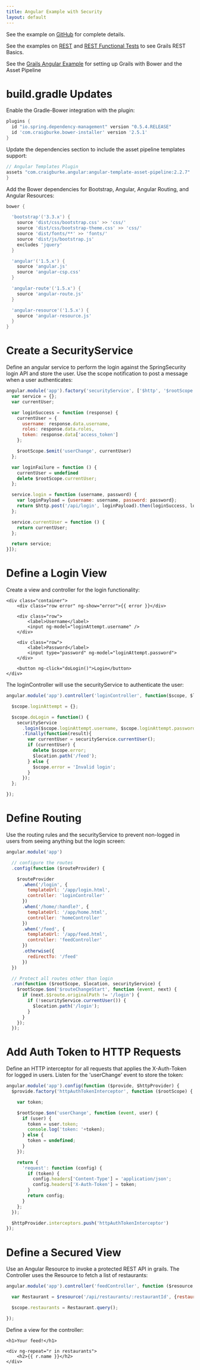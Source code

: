 ```yaml
---
title: Angular Example with Security
layout: default
---
```


See the example on [GitHub](https://github.com/mikecalvo/grails3-angular-with-security) for complete details.

See the examples on [REST](../rest) and [REST Functional Tests](../rest_functional_tests) to see Grails REST Basics.

See the [Grails Angular Example](../grails_angular) for setting up Grails with Bower and the Asset Pipeline

# build.gradle Updates

Enable the Gradle-Bower integration with the plugin:

``` groovy
plugins {
  id "io.spring.dependency-management" version "0.5.4.RELEASE"
  id 'com.craigburke.bower-installer' version '2.5.1'
}
```

Update the dependencies section to include the asset pipeline templates support:

``` groovy
// Angular Templates Plugin
assets "com.craigburke.angular:angular-template-asset-pipeline:2.2.7"
}
```

Add the Bower dependencies for Bootstrap, Angular, Angular Routing, and Angular Resources:

``` groovy
bower {

  'bootstrap'('3.3.x') {
    source 'dist/css/bootstrap.css' >> 'css/'
    source 'dist/css/bootstrap-theme.css' >> 'css/'
    source 'dist/fonts/**' >> 'fonts/'
    source 'dist/js/bootstrap.js'
    excludes 'jquery'
  }

  'angular'('1.5.x') {
    source 'angular.js'
    source 'angular-csp.css'
  }

  'angular-route'('1.5.x') {
    source 'angular-route.js'
  }

  'angular-resource'('1.5.x') {
    source 'angular-resource.js'
  }
}
```

# Create a SecurityService

Define an angular service to perform the login against the SpringSecurity login API and store the user.  Use the scope notification to post a message when a user authenticates:

``` javascript
angular.module('app').factory('securityService', ['$http', '$rootScope', function ($http, $rootScope) {
  var service = {};
  var currentUser;

  var loginSuccess = function (response) {
    currentUser = {
      username: response.data.username,
      roles: response.data.roles,
      token: response.data['access_token']
    };

    $rootScope.$emit('userChange', currentUser)
  };

  var loginFailure = function () {
    currentUser = undefined
    delete $rootScope.currentUser;
  };

  service.login = function (username, password) {
    var loginPayload = {username: username, password: password};
    return $http.post('/api/login', loginPayload).then(loginSuccess, loginFailure);
  };

  service.currentUser = function () {
    return currentUser;
  };

  return service;
}]);
```

# Define a Login View

Create a view and controller for the login functionality:

```
<div class="container">
    <div class="row error" ng-show="error">{{ error }}</div>

    <div class="row">
        <label>Username</label>
        <input ng-model="loginAttempt.username" />
    </div>

    <div class="row">
        <label>Password</label>
        <input type="password" ng-model="loginAttempt.password">
    </div>

    <button ng-click="doLogin()">Login</button>
</div>
```

The loginController will use the securityService to authenticate the user:

``` javascript
angular.module('app').controller('loginController', function($scope, $location, securityService) {

  $scope.loginAttempt = {};

  $scope.doLogin = function() {
    securityService
      .login($scope.loginAttempt.username, $scope.loginAttempt.password)
      .finally(function(result){
        var currentUser = securityService.currentUser();
        if (currentUser) {
          delete $scope.error;
          $location.path('/feed');
        } else {
          $scope.error = 'Invalid login';
        }
      });
  };

});
```

# Define Routing

Use the routing rules and the securityService to prevent non-logged in users from seeing anything but the login screen:

``` javascript
angular.module('app')

  // configure the routes
  .config(function ($routeProvider) {

    $routeProvider
      .when('/login', {
        templateUrl: '/app/login.html',
        controller: 'loginController'
      })
      .when('/home/:handle?', {
        templateUrl: '/app/home.html',
        controller: 'homeController'
      })
      .when('/feed', {
        templateUrl: '/app/feed.html',
        controller: 'feedController'
      })
      .otherwise({
        redirectTo: '/feed'
      })
  })

  // Protect all routes other than login
  .run(function ($rootScope, $location, securityService) {
    $rootScope.$on('$routeChangeStart', function (event, next) {
      if (next.$$route.originalPath != '/login') {
        if (!securityService.currentUser()) {
          $location.path('/login');
        }
      }
    });
  });
```

# Add Auth Token to HTTP Requests

Define an HTTP interceptor for all requests that applies the X-Auth-Token for logged in users.  Listen for the 'userChange' event to store the token:

``` javascript
angular.module('app').config(function ($provide, $httpProvider) {
  $provide.factory('httpAuthTokenInterceptor', function ($rootScope) {

    var token;

    $rootScope.$on('userChange', function (event, user) {
      if (user) {
        token = user.token;
        console.log('token: '+token);
      } else {
        token = undefined;
      }
    });

    return {
      'request': function (config) {
        if (token) {
          config.headers['Content-Type'] = 'application/json';
          config.headers['X-Auth-Token'] = token;
        }
        return config;
      }
    };
  });

  $httpProvider.interceptors.push('httpAuthTokenInterceptor')
});
```

# Define a Secured View

Use an Angular Resource to invoke a protected REST API in grails.  The Controller uses the Resource to fetch a list of restaurants:

``` javascript
angular.module('app').controller('feedController', function ($resource, $scope) {

  var Restaurant = $resource('/api/restaurants/:restaurantId', {restaurantId: '@id'});

  $scope.restaurants = Restaurant.query();

});
```

Define a view for the controller:

```
<h1>Your feed!</h1>

<div ng-repeat="r in restaurants">
    <h2>{{ r.name }}</h2>
</div>
```
